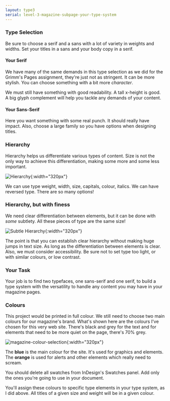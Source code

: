 ```yaml
---
layout: type3
serial: level-3-magazine-subpage-your-type-system
---
```

### Type Selection

Be sure to choose a serif and a sans with a lot of variety in weights and widths. Set your titles in a sans and your body copy in a serif.

#### Your Serif

We have many of the same demands in this type selection as we did for the Grimm's Pages assignment, they're just not as stringent. It can be more stylish. You can choose something with a bit more *character*.

We must still have something with good readability. A tall x-height is good. A big glyph complement will help you tackle any demands of your content.

#### Your Sans-Serif

Here you want something with some real punch. It should really have impact. Also, choose a large family so you have options when designing titles.

### Hierarchy

Hierarchy helps us differentiate various types of content. Size is not the only way to achieve this differentiation, making some more and some less important.

![Hierarchy]({{site.url}}/svg/hierarchy.svg "Hierarchy"){:width="320px"}

We can use type weight, width, size, capitals, colour, italics. We can have reversed type. There are so many options!

### Hierarchy, but with finess

We need clear differentiation between elements, but it can be done with *some* subtlety. All these pieces of type are the same size!

![Subtle Hierarchy]({{site.url}}/svg/hierarchy-subtle.svg "Subtle Hierarchy"){:width="320px"}

The point is that you can establish clear hierarchy without making huge jumps in text size. As long as the differentiation between elements is clear. Also, we must consider accessibility. Be sure not to set type too light, or with similar colours, or low contrast.

### Your Task

Your job is to find two typefaces, one sans-serif and one serif, to build a type system with the versatility to handle any content you may have in your magazine pages.

### Colours

This project would be printed in full colour. We still need to choose two main colours for our magazine's brand. What's shown here are the colours I've chosen for this very web site. There's black and grey for the text and for elements that need to be more quiet on the page, there's 70% grey.

![magazine-colour-selection]({{site.url}}/svg/magazine-colour-selection.svg "magazine-colour-selection"){:width="320px"}

The <span class="blue">**blue**</span> is the main colour for the site. It's used for graphics and elements. The <span class="orange">**orange**</span> is used for alerts and other elements which really need to scream.

You should delete all swatches from InDesign's Swatches panel. Add only the ones you're going to use in your document.

You'll assign these colours to specific type elements in your type system, as I did above. All titles of a given size and weight will be in a given colour.
